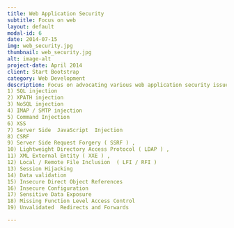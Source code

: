 ```yaml
---
title: Web Application Security
subtitle: Focus on web
layout: default
modal-id: 6
date: 2014-07-15
img: web_security.jpg
thumbnail: web_security.jpg
alt: image-alt
project-date: April 2014
client: Start Bootstrap
category: Web Development
description: Focus on advocating various web application security issues, their exploitation and combat techniques. The fields emphasized include
1) SQL injection
2) XPATH injection
3) NoSQL injection
4) IMAP / SMTP injection
5) Command Injection
6) XSS
7) Server Side  JavaScript  Injection
8) CSRF
9) Server Side Request Forgery ( SSRF ) , 
10) Lightweight Directory Access Protocol ( LDAP ) , 
11) XML External Entity ( XXE ) , 
12) Local / Remote File Inclusion  ( LFI / RFI )
13) Session Hijacking
14) Data validation
15) Insecure Direct Object References
16) Insecure Configuration
17) Sensitive Data Exposure 
18) Missing Function Level Access Control 
19) Unvalidated  Redirects and Forwards

---
```

